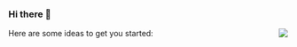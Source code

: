### Hi there 👋


<img align="right" src="https://github-readme-stats.vercel.app/api?username=nimomeng&show_icons=truehide_title=false" />
Here are some ideas to get you started:
<!--
- 🔭 I’m currently working on Tencent
- 🌱 I’m currently learning ...
- 👯 I’m looking to collaborate on ...
- 🤔 I’m looking for help with ...
- 💬 Ask me about ...
- 📫 How to reach me: ...
- 😄 Pronouns: ...
- ⚡ Fun fact: ...
-->
